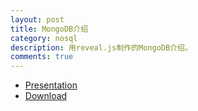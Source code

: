 ```yaml
---
layout: post
title: MongoDB介绍
category: nosql
description: 用reveal.js制作的MongoDB介绍。
comments: true
---
```


- <a href="http://cherrylee.name/mongodb-introduction">Presentation</a>
- <a href="http://pan.baidu.com/s/1gdGgnpL">Download</a>
